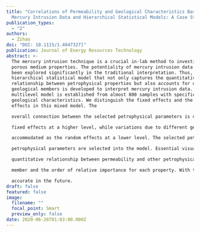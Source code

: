 ```yaml
---
title: "Correlations of Permeability and Geological Characteristics Based on
  Mercury Intrusion Data and Hierarchical Statistical Models: A Case Study"
publication_types:
  - "2"
authors:
  - Zihao
doi: "DOI: 10.1115/1.4047327]"
publication: Journal of Energy Resources Technology
abstract: >-
  The mercury intrusion technique is a crucial in-lab method to investigate the
  porous medium properties. The potentiality of mercury intrusion data has not
  been explored significantly in the traditional interpretation. Thus, a
  hierarchical statistical model that not only captures the quantitative
  relationship between petrophysical properties but also accounts for different
  geological members is developed to interpret mercury intrusion data. This
  multilevel model is established from almost 800 samples with specific
  geological characteristics. We distinguish the fixed effects and the random
  effects in this mixed model. The

  overall connection between the selected petrophysical parameters is described by the

  fixed effects at a higher level, while variations due to different geological members are

  accommodated as the random effects at a lower level. The selected petrophysical parameters are observed through hypothesis testing and model selection. In this case study, five

  petrophysical parameters are selected into the model. Essential visualizations are also provided to assist the interpretations of the probabilistically model. The final model reveals the

  quantitative relationship between permeability and other petrophysical properties in each

  member and the order of relative importance for each property. With this studied relationship and advanced model, the geological reservoir simulation can be greatly detailed and

  accurate in the future. 
draft: false
featured: false
image:
  filename: ""
  focal_point: Smart
  preview_only: false
date: 2020-06-26T01:03:00.000Z
---
```

